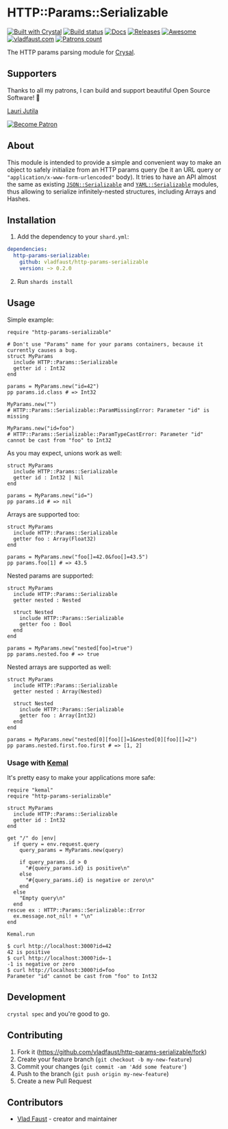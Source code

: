# HTTP::Params::Serializable

[![Built with Crystal](https://img.shields.io/badge/built%20with-crystal-000000.svg?style=flat-square)](https://crystal-lang.org/)
[![Build status](https://img.shields.io/travis/com/vladfaust/http-params-serializable/master.svg?style=flat-square)](https://travis-ci.com/vladfaust/http-params-serializable)
[![Docs](https://img.shields.io/badge/docs-available-brightgreen.svg?style=flat-square)](https://github.vladfaust.com/http-params-serializable)
[![Releases](https://img.shields.io/github/release/vladfaust/http-params-serializable.svg?style=flat-square)](https://github.com/vladfaust/http-params-serializable/releases)
[![Awesome](https://github.com/vladfaust/awesome/blob/badge-flat-alternative/media/badge-flat-alternative.svg)](https://github.com/veelenga/awesome-crystal)
[![vladfaust.com](https://img.shields.io/badge/style-.com-lightgrey.svg?longCache=true&style=flat-square&label=vladfaust&colorB=0a83d8)](https://vladfaust.com)
[![Patrons count](https://img.shields.io/badge/dynamic/json.svg?label=patrons&url=https://www.patreon.com/api/user/11296360&query=$.included[0].attributes.patron_count&style=flat-square&colorB=red&maxAge=86400)](https://www.patreon.com/vladfaust)

The HTTP params parsing module for [Crysal](https://crystal-lang.org/).

## Supporters

Thanks to all my patrons, I can build and support beautiful Open Source Software! 🙏

[Lauri Jutila](https://github.com/ljuti)

[![Become Patron](https://vladfaust.com/img/patreon-small.svg)](https://www.patreon.com/vladfaust)

## About

This module is intended to provide a simple and convenient way to make an object to safely initialize from an HTTP params query (be it an URL query or `"application/x-www-form-urlencoded"` body). It tries to have an API almost the same as existing [`JSON::Serializable`](https://crystal-lang.org/api/0.27.0/JSON/Serializable.html) and [`YAML::Serializable`](https://crystal-lang.org/api/0.27.0/YAML/Serializable.html) modules, thus allowing to serialize infinitely-nested structures, including Arrays and Hashes.

## Installation

1. Add the dependency to your `shard.yml`:

```yaml
dependencies:
  http-params-serializable:
    github: vladfaust/http-params-serializable
    version: ~> 0.2.0
```

2. Run `shards install`

## Usage

Simple example:

```crystal
require "http-params-serializable"

# Don't use "Params" name for your params containers, because it currently causes a bug.
struct MyParams
  include HTTP::Params::Serializable
  getter id : Int32
end

params = MyParams.new("id=42")
pp params.id.class # => Int32

MyParams.new("")
# HTTP::Params::Serializable::ParamMissingError: Parameter "id" is missing

MyParams.new("id=foo")
# HTTP::Params::Serializable::ParamTypeCastError: Parameter "id" cannot be cast from "foo" to Int32
```

As you may expect, unions work as well:

```crystal
struct MyParams
  include HTTP::Params::Serializable
  getter id : Int32 | Nil
end

params = MyParams.new("id=")
pp params.id # => nil
```

Arrays are supported too:

```crystal
struct MyParams
  include HTTP::Params::Serializable
  getter foo : Array(Float32)
end

params = MyParams.new("foo[]=42.0&foo[]=43.5")
pp params.foo[1] # => 43.5
```

Nested params are supported:

```crystal
struct MyParams
  include HTTP::Params::Serializable
  getter nested : Nested

  struct Nested
    include HTTP::Params::Serializable
    getter foo : Bool
  end
end

params = MyParams.new("nested[foo]=true")
pp params.nested.foo # => true
```

Nested arrays are supported as well:

```crystal
struct MyParams
  include HTTP::Params::Serializable
  getter nested : Array(Nested)

  struct Nested
    include HTTP::Params::Serializable
    getter foo : Array(Int32)
  end
end

params = MyParams.new("nested[0][foo][]=1&nested[0][foo][]=2")
pp params.nested.first.foo.first # => [1, 2]
```

### Usage with [Kemal](http://kemalcr.com)

It's pretty easy to make your applications more safe:

```crystal
require "kemal"
require "http-params-serializable"

struct MyParams
  include HTTP::Params::Serializable
  getter id : Int32
end

get "/" do |env|
  if query = env.request.query
    query_params = MyParams.new(query)

    if query_params.id > 0
      "#{query_params.id} is positive\n"
    else
      "#{query_params.id} is negative or zero\n"
    end
  else
    "Empty query\n"
  end
rescue ex : HTTP::Params::Serializable::Error
  ex.message.not_nil! + "\n"
end

Kemal.run
```

```console
$ curl http://localhost:3000?id=42
42 is positive
$ curl http://localhost:3000?id=-1
-1 is negative or zero
$ curl http://localhost:3000?id=foo
Parameter "id" cannot be cast from "foo" to Int32
```

## Development

`crystal spec` and you're good to go.

## Contributing

1. Fork it (<https://github.com/vladfaust/http-params-serializable/fork>)
2. Create your feature branch (`git checkout -b my-new-feature`)
3. Commit your changes (`git commit -am 'Add some feature'`)
4. Push to the branch (`git push origin my-new-feature`)
5. Create a new Pull Request

## Contributors

- [Vlad Faust](https://github.com/vladfaust) - creator and maintainer
